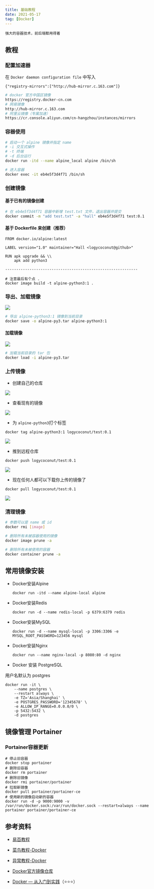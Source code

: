 ```yaml
---
title: 基础教程
date: 2021-05-17
tag: [Docker]
---
```


```
强大的容器技术，前后端都用得着
```

## 教程

### 配置加速器

在 `Docker daemon configuration file` 中写入

`{"registry-mirrors":["http://hub-mirror.c.163.com"]}`

```bash
# docker 官方中国区镜像
https://registry.docker-cn.com
# 网易镜像
http://hub-mirror.c.163.com
# 阿里云镜像（专属加速）
https://cr.console.aliyun.com/cn-hangzhou/instances/mirrors
```

### 容器使用

```bash
# 启动一个 alpine 镜像并指定 name
# -i 交互式操作
# -t 终端
# -d 后台运行
docker run -itd --name alpine_local alpine /bin/sh

# 进入容器
docker exec -it eb4e5f3d4f71 /bin/sh
```

### 创建镜像

#### 基于已有的镜像创建

```bash
# 在 eb4e5f3d4f71 容器中新增 test.txt 文件，退出容器并提交
docker commit -m "add test.txt" -a "hall" eb4e5f3d4f71 test:0.1
```

#### 基于 Dockerfile 来创建（推荐）

```docker
FROM docker.io/alpine:latest

LABEL version="1.0" maintainer="Hall <logycoconut@github>"

RUN apk upgrade && \\
    apk add python3

------------------------------------------------------------

# 注意最后有个点 .
docker image build -t alpine-python3:1 .
```

### 导出、加载镜像

![](https://cdn.jsdelivr.net/gh/logycoconut/pic-repo/tools/docker/%E5%AF%BC%E5%87%BA%E9%95%9C%E5%83%8F.png)

```bash
# 导出 alpine-python3:1 镜像到当前目录
docker save -o alpine-py3.tar alpine-python3:1
```

#### 加载镜像

![](https://cdn.jsdelivr.net/gh/logycoconut/pic-repo/tools/docker/%E5%8A%A0%E8%BD%BD%E9%95%9C%E5%83%8F.png)

```bash
# 加载当前目录的 tar 包
docker load -i alpine-py3.tar
```

### 上传镜像

- 创建自己的仓库

![](https://cdn.jsdelivr.net/gh/logycoconut/pic-repo/tools/docker/%E5%88%9B%E5%BB%BA%E4%BB%93%E5%BA%93.png)

- 查看现有的镜像

![](https://cdn.jsdelivr.net/gh/logycoconut/pic-repo/tools/docker/%E6%9F%A5%E7%9C%8B%E7%8E%B0%E6%9C%89%E7%9A%84%E9%95%9C%E5%83%8F.png)

- 为 `alpine-python3`打个标签

`docker tag alpine-python3:1 logycoconut/test:0.1`

![](https://cdn.jsdelivr.net/gh/logycoconut/pic-repo/tools/docker/%E6%89%93%E6%A0%87%E7%AD%BE.png)

- 推到远程仓库

`docker push logycoconut/test:0.1`

![](https://cdn.jsdelivr.net/gh/logycoconut/pic-repo/tools/docker/%E6%8E%A8%E5%88%B0%E8%BF%9C%E7%A8%8B%E4%BB%93%E5%BA%93.png)

- 现在任何人都可以下载你上传的镜像了

`docker pull logycoconut/test:0.1`

![](https://cdn.jsdelivr.net/gh/logycoconut/pic-repo/tools/docker/20221115235714.png)

### 清理镜像

```bash
# 参数可以是 name 或 id
docker rmi [image]

# 删除所有未被容器使用的镜像
docker image prune -a

# 删除所有未被使用的容器
docker container prune -a
```

## 常用镜像安装

- Docker安装Alpine

  `docker run -itd --name alpine-local alpine`

- Docker安装Redis

  `docker run -d --name redis-local -p 6379:6379 redis`

- Docker安装MySQL

  `docker run -d --name mysql-local -p 3306:3306 -e MYSQL_ROOT_PASSWORD=123456 mysql`

- Docker安装Nginx

  `docker run --name nginx-local -p 8080:80 -d nginx`

- Docker 安装 PostgreSQL

用户名默认为 postgres

```shell
docker run -it \
	--name postgres \
	--restart always \
	-e TZ='Asia/Shanghai' \
	-e POSTGRES_PASSWORD='12345678' \
	-e ALLOW_IP_RANGE=0.0.0.0/0 \
	-p 5432:5432 \
	-d postgres
```

## 镜像管理 Portainer

### Portainer容器更新

```docker
# 停止旧容器
docker stop portainer
# 删除旧容器
docker rm portainer
# 删除旧镜像
docker rmi portainer/portainer
# 拉取新镜像
docker pull portainer/portainer-ce
# 使用新的镜像启动新的容器
docker run -d -p 9000:9000 -v /var/run/docker.sock:/var/run/docker.sock --restart=always --name portainer portainer/portainer-ce
```

## 参考资料

- [易百教程](https://www.yiibai.com/docker)

- [菜鸟教程-Docker](https://www.runoob.com/docker/docker-tutorial.html)

- [异常教程-Docker](https://www.exception.site/docker)

- [Docker官方镜像仓库](https://hub.docker.com/)

- [Docker — 从入门到实践](https://yeasy.gitbook.io/docker_practice/)（⭐️⭐️⭐️）
